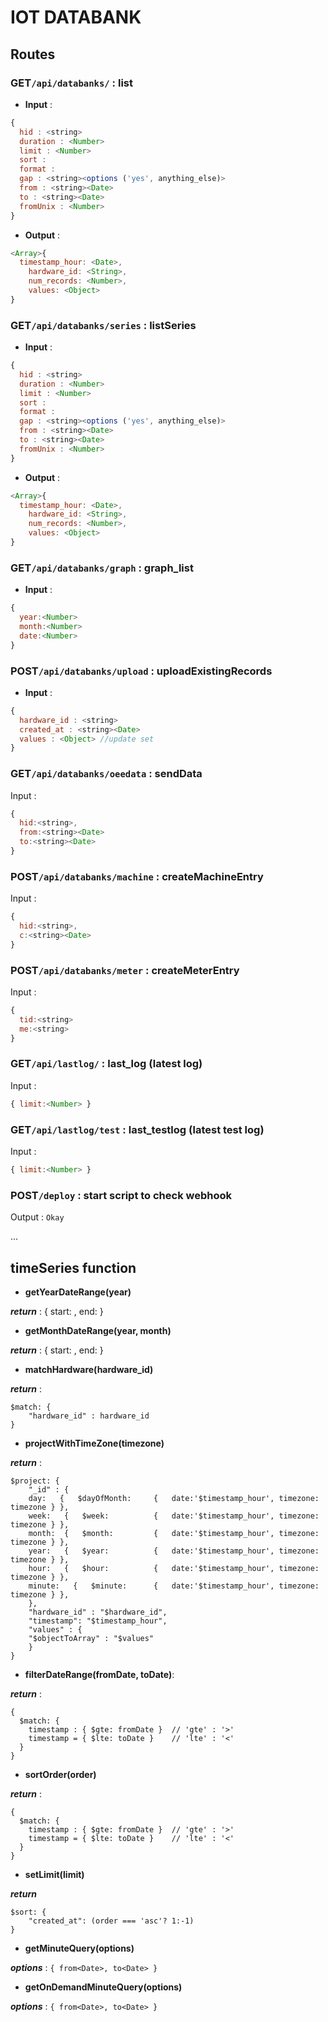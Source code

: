 # IOT DATABANK

## Routes

### GET`/api/databanks/` : list

- **Input** :
```js
{
  hid : <string>
  duration : <Number>
  limit : <Number>
  sort : 
  format :
  gap : <string><options ('yes', anything_else)>
  from : <string><Date>
  to : <string><Date>
  fromUnix : <Number>
}
```

- **Output** :

```js
<Array>{
  timestamp_hour: <Date>,
	hardware_id: <String>,
	num_records: <Number>,
	values: <Object>
}
```

### GET`/api/databanks/series` : listSeries

- **Input** :

```js
{
  hid : <string>
  duration : <Number>
  limit : <Number>
  sort : 
  format :
  gap : <string><options ('yes', anything_else)>
  from : <string><Date>
  to : <string><Date>
  fromUnix : <Number>
}
```

- **Output** :

```js
<Array>{
  timestamp_hour: <Date>,
	hardware_id: <String>,
	num_records: <Number>,
	values: <Object>
}
```

### GET`/api/databanks/graph` : graph_list

- **Input** :

```js
{
  year:<Number>
  month:<Number>
  date:<Number>
}
```

### POST`/api/databanks/upload` : uploadExistingRecords

- **Input** :

```js
{
  hardware_id : <string>
  created_at : <string><Date>
  values : <Object> //update set
}
```

### GET`/api/databanks/oeedata` : sendData

Input :

```js
{
  hid:<string>,
  from:<string><Date>
  to:<string><Date>
}
```

### POST`/api/databanks/machine` : createMachineEntry

Input :

```js
{
  hid:<string>,
  c:<string><Date>
}
```

### POST`/api/databanks/meter` : createMeterEntry

Input :

```js
{
  tid:<string>
  me:<string>
}
```

### GET`/api/lastlog/` : last_log (latest log)

Input :
```js
{ limit:<Number> }
```

### GET`/api/lastlog/test` : last_testlog (latest test log)

Input :

```js
{ limit:<Number> }
```

### POST`/deploy` : start script to check webhook
Output : `Okay`

...

## timeSeries function

- **getYearDateRange(year)**

***return*** : { start: <Date><year start>, end: <Date><year end> }

- **getMonthDateRange(year, month)**

***return*** : { start: <Date><month start>, end: <Date><month end> }

- **matchHardware(hardware_id)**

***return*** :

```
$match: {
    "hardware_id" : hardware_id
}
```

- **projectWithTimeZone(timezone)**

***return*** :

```
$project: {
    "_id" : {
	day:   {   $dayOfMonth:     {   date:'$timestamp_hour', timezone: timezone } },
	week:   {   $week:     		{   date:'$timestamp_hour', timezone: timezone } },
	month:  {   $month:         {   date:'$timestamp_hour', timezone: timezone } },
	year:   {   $year:          {   date:'$timestamp_hour', timezone: timezone } },
	hour:   {   $hour:          {   date:'$timestamp_hour', timezone: timezone } },
	minute:   {   $minute:      {   date:'$timestamp_hour', timezone: timezone } }, 
    },
    "hardware_id" : "$hardware_id",
    "timestamp": "$timestamp_hour",
    "values" : {
	"$objectToArray" : "$values"
    }
}
```

- **filterDateRange(fromDate, toDate)**:

***return*** :

```
{ 
  $match: {
  	timestamp : { $gte: fromDate }  // 'gte' : '>'
	timestamp = { $lte: toDate }    // 'lte' : '<'
  }
}
```

- **sortOrder(order)**

***return*** :

```
{ 
  $match: {
  	timestamp : { $gte: fromDate }  // 'gte' : '>'
	timestamp = { $lte: toDate }    // 'lte' : '<'
  }
}
```

- **setLimit(limit)**

***return***

```
$sort: {
    "created_at": (order === 'asc'? 1:-1)
}
```

- **getMinuteQuery(options)**

***options*** : `{ from<Date>, to<Date> }`

- **getOnDemandMinuteQuery(options)**

***options*** : `{ from<Date>, to<Date> }`
